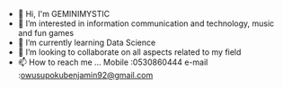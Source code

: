 - 👋 Hi, I'm GEMINIMYSTIC 
- 👀 I’m interested in information communication and technology, music and fun games
- 🌱 I’m currently learning Data Science
- 💞️ I’m looking to collaborate on all aspects related to my field
- 📫 How to reach me ... Mobile :0530860444 e-mail :owusupokubenjamin92@gmail.com 

<!---
GEMINIMYSTIC/GEMINIMYSTIC is a ✨ special ✨ repository because its `README.md` (this file) appears on your GitHub profile.
You can click the Preview link to take a look at your changes.
--->
